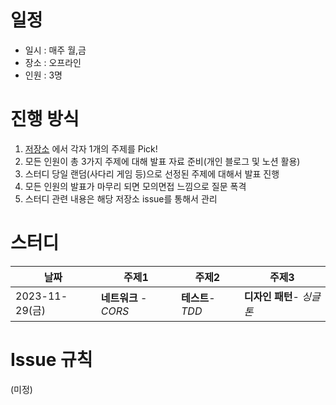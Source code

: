 # 일정 
- 일시 : 매주 월,금
- 장소 : 오프라인
- 인원 : 3명

# 진행 방식
1. <a href="https://github.com/ksundong/backend-interview-question">저장소</a> 에서 각자 1개의 주제를 Pick!
3. 모든 인원이 총 3가지 주제에 대해 발표 자료 준비(개인 블로그 및 노션 활용)
4. 스터디 당일 랜덤(사다리 게임 등)으로 선정된 주제에 대해서 발표 진행
5. 모든 인원의 발표가 마무리 되면 모의면접 느낌으로 질문 폭격
6. 스터디 관련 내용은 해당 저장소 issue를 통해서 관리

# 스터디
|날짜|주제1|주제2|주제3|
|------|------|---|---|
|2023-11-29(금)|**네트워크** - *CORS*|**테스트**- *TDD*|**디자인 패턴**- *싱글톤*|

# Issue 규칙
(미정)
